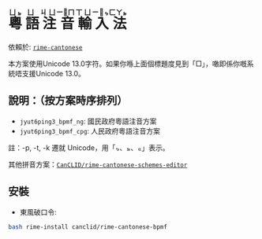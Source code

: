 <h1>
  <ruby>
    粵 <rp>(</rp><rt>ㄩㆵ</rt><rp>)</rp>
    語 <rp>(</rp><rt>ㄩ</rt><rp>)</rp>
    注 <rp>(</rp><rt>ㄐㄩ</rt><rp>)</rp>
    音 <rp>(</rp><rt>ㄧㆿㄇ</rt><rp>)</rp>
    輸 <rp>(</rp><rt>ㄒㄩ</rt><rp>)</rp>
    入 <rp>(</rp><rt>ㄧㆿㆴ</rt><rp>)</rp>
    法 <rp>(</rp><rt>ㄈㄚㆵ</rt><rp>)</rp>
  </ruby>
</h1>

依賴於: [`rime-cantonese`](https://github.com/rime/rime-cantonese)

本方案使用Unicode 13.0字符。如果你喺上面個標題度見到「□」，噉即係你嘅系統唔支援Unicode 13.0。

## 說明：（按方案時序排列）
* `jyut6ping3_bpmf_ng`: 國民政府粵語注音方案
* `jyut6ping3_bpmf_cpg`: 人民政府粵語注音方案

註：-p, -t, -k 遷就 Unicode，用「ㆴ、ㆵ、ㆻ」表示。

其他拼音方案：[`CanCLID/rime-cantonese-schemes-editor`](https://github.com/CanCLID/rime-cantonese-schemes-editor)

## 安裝
* 東風破口令:
```sh
bash rime-install canclid/rime-cantonese-bpmf
```
